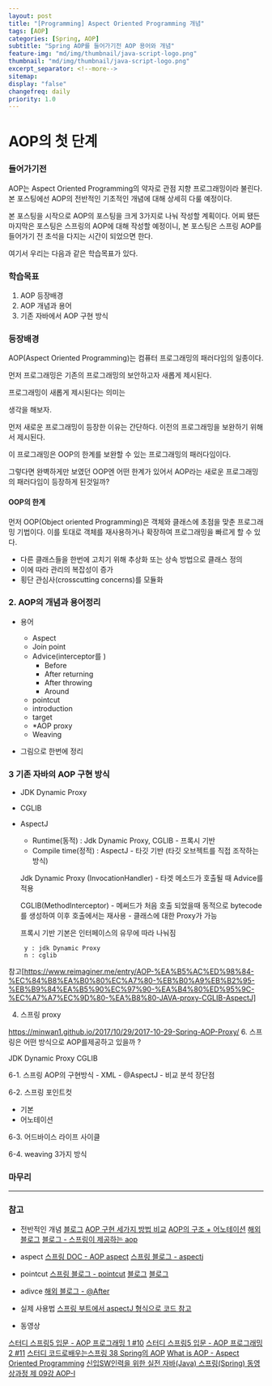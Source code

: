 ```yaml
---
layout: post
title: "[Programming] Aspect Oriented Programming 개념"
tags: [AOP]
categories: [Spring, AOP]
subtitle: "Spring AOP를 들어가기전 AOP 용어와 개념"
feature-img: "md/img/thumbnail/java-script-logo.png"
thumbnail: "md/img/thumbnail/java-script-logo.png"
excerpt_separator: <!--more-->
sitemap:
display: "false"
changefreq: daily
priority: 1.0
---
```


<!--more-->

# AOP의 첫 단계

### 들어가기전

  AOP는 Aspect Oriented Programming의 약자로 관점 지향 프로그래밍이라 불린다. 본 포스팅에선 AOP의 전반적인 기초적인 개념에 대해 상세히 다룰 예정이다.

 본 포스팅을 시작으로 AOP의 포스팅을 크게 3가지로 나눠 작성할 계획이다. 어찌 됐든 마지막은 포스팅은 스프링의 AOP에 대해 작성할 예정이니, 본 포스팅은 스프링 AOP를 들어가기 전 초석을 다지는 시간이 되었으면 한다.

 여기서 우리는 다음과 같은 학습목표가 있다.

### 학습목표

1. AOP 등장배경
2. AOP 개념과 용어
3. 기존 자바에서 AOP 구현 방식

### 등장배경

 AOP(Aspect Oriented Programming)는 컴퓨터 프로그래밍의 패러다임의 일종이다.

먼저 프로그래밍은 기존의 프로그래밍의 보안하고자 새롭게 제시된다.

  프로그래밍이 새롭게 제시된다는 의미는

생각을 해보자.


먼저 새로운 프로그래밍이 등장한 이유는 간단하다. 이전의 프로그래밍을 보완하기 위해서 제시된다.

 이 프로그래밍은 OOP의 한계를 보완할 수 있는 프로그래밍의 패러다임이다.

그렇다면 완벽하게만 보였던 OOP엔 어떤 한계가 있어서 AOP라는 새로운 프로그래밍의 패러다임이 등장하게 된것일까?

#### OOP의 한계

먼저 OOP(Object oriented Programming)은 객체와 클래스에 초점을 맞춘 프로그래밍 기법이다. 이를 토대로 객체를 재사용하거나 확장하여 프로그래밍을 빠르게 할 수 있다.




- 다른 클래스들을 한번에 고치기 위해 추상화 또는 상속 방법으로 클래스 정의
- 이에 따라 관리의 복잡성이 증가
- 횡단 관심사(crosscutting concerns)를 모듈화

### 2. AOP의 개념과 용어정리
- 용어
   - Aspect
   - Join point
   - Advice(interceptor를 )
       - Before
       - After returning
       - After throwing
       - Around
   - pointcut
   - introduction
   - target
   - *AOP proxy
   - Weaving

- 그림으로 한번에 정리


### 3 기존 자바의 AOP 구현 방식

- JDK Dynamic Proxy
- CGLIB
- AspectJ


   - Runtime(동적)      : Jdk Dynamic Proxy, CGLIB - 프록시 기반
   - Compile time(정적) : AspectJ    - 타깃 기반 (타깃 오브젝트를 직접 조작하는 방식)

   Jdk Dynamic Proxy (InvocationHandler)
       - 타겟 메소드가 호출될 때 Advice를 적용

   CGLIB(MethodInterceptor)
       - 메써드가 처음 호출 되었을때 동적으로 bytecode를 생성하여 이후 호출에서는 재사용
       - 클래스에 대한 Proxy가 가능

   프록시 기반
       기본은 인터페이스의 유무에 따라 나눠짐

       y : jdk Dynamic Proxy
       n : cglib


참고[https://www.reimaginer.me/entry/AOP-%EA%B5%AC%ED%98%84-%EC%84%B8%EA%B0%80%EC%A7%80-%EB%B0%A9%EB%B2%95-%EB%B9%84%EA%B5%90%EC%97%90-%EA%B4%80%ED%95%9C-%EC%A7%A7%EC%9D%80-%EA%B8%80-JAVA-proxy-CGLIB-AspectJ]


4. 스프링 proxy

https://minwan1.github.io/2017/10/29/2017-10-29-Spring-AOP-Proxy/
6. 스프링은 어떤 방식으로 AOP를제공하고 있을까 ?

   JDK Dynamic Proxy
   CGLIB



6-1. 스프링 AOP의 구현방식
    - XML
    - @AspectJ
    - 비교 분석 장단점



6-2. 스프링 포인트컷
   - 기본
   - 어노테이션

6-3. 어드바이스 라이프 사이클


6-4. weaving 3가지 방식

### 마무리


---

### 참고


- 전반적인 개념
[블로그](http://closer27.github.io/backend/2017/08/03/spring-aop/)
[AOP 구현 세가지 방법 비교](https://www.reimaginer.me/entry/AOP-%EA%B5%AC%ED%98%84-%EC%84%B8%EA%B0%80%EC%A7%80-%EB%B0%A9%EB%B2%95-%EB%B9%84%EA%B5%90%EC%97%90-%EA%B4%80%ED%95%9C-%EC%A7%A7%EC%9D%80-%EA%B8%80-JAVA-proxy-CGLIB-AspectJ)
[AOP의 구조 + 어노테이션](https://hunit.tistory.com/188)
[해외 블로그](https://dzone.com/articles/implementing-aop-with-spring-boot-and-aspectj)
[블로그 - 스프링이 제공하는 aop](https://minwan1.github.io/2017/10/29/2017-10-29-Spring-AOP-Proxy/)

- aspect
[스프링 DOC - AOP aspect](https://docs.spring.io/spring/docs/4.3.15.RELEASE/spring-framework-reference/html/aop.html)
[스프링 블로그 - aspectj](https://www.baeldung.com/aspectj)

- pointcut
[스프링 블로그 - pointcut](https://www.baeldung.com/spring-aop-pointcut-tutorial)
[블로그](http://blog.naver.com/PostView.nhn?blogId=chocolleto&logNo=30086024618&categoryNo=29&viewDate=&currentPage=1&listtype=0)
[블로그](http://closer27.github.io/backend/2017/08/03/spring-aop/)

- adivce
[해외 블로그 - @After](https://howtodoinjava.com/spring-aop/aspectj-after-annotation-example/)

- 실제 사용법
[스프링 부트에서 aspectJ 형식으로 코드 참고](http://jsonobject.tistory.com/247)


- 동영상

[스터디 스프링5 입문 - AOP 프로그래밍 1 #10](https://www.youtube.com/watch?v=wrHTMsKrKkA&index=6&list=WL&t=0s)
[스터디 스프링5 입문 - AOP 프로그래밍 2 #11](https://www.youtube.com/watch?v=9Gdv6fhhaB0&index=5&list=WL&t=0s)
[스터디 코드로배우는스프링 38 Spring의 AOP](https://www.youtube.com/watch?v=4-JcM7y1M_8&index=7&list=WL&t=0s)
[What is AOP - Aspect Oriented Programming](https://www.youtube.com/watch?v=DuFPj8MlAVo&index=8&list=WL&t=0s)
[신입SW인력을 위한 실전 자바(Java) 스프링(Spring) 동영상과정 제 09강 AOP-I](https://www.youtube.com/watch?v=2F8K9BLgvjE&index=9&list=WL&t=0s)
